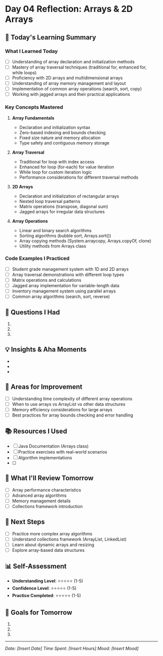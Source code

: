 # Day 04 Reflection: Arrays & 2D Arrays

## 📝 Today's Learning Summary

### What I Learned Today
- [ ] Understanding of array declaration and initialization methods
- [ ] Mastery of array traversal techniques (traditional for, enhanced for, while loops)
- [ ] Proficiency with 2D arrays and multidimensional arrays
- [ ] Understanding of array memory management and layout
- [ ] Implementation of common array operations (search, sort, copy)
- [ ] Working with jagged arrays and their practical applications

### Key Concepts Mastered
1. **Array Fundamentals**
   - Declaration and initialization syntax
   - Zero-based indexing and bounds checking
   - Fixed size nature and memory allocation
   - Type safety and contiguous memory storage

2. **Array Traversal**
   - Traditional for loop with index access
   - Enhanced for loop (for-each) for value iteration
   - While loop for custom iteration logic
   - Performance considerations for different traversal methods

3. **2D Arrays**
   - Declaration and initialization of rectangular arrays
   - Nested loop traversal patterns
   - Matrix operations (transpose, diagonal sum)
   - Jagged arrays for irregular data structures

4. **Array Operations**
   - Linear and binary search algorithms
   - Sorting algorithms (bubble sort, Arrays.sort())
   - Array copying methods (System.arraycopy, Arrays.copyOf, clone)
   - Utility methods from Arrays class

### Code Examples I Practiced
- [ ] Student grade management system with 1D and 2D arrays
- [ ] Array traversal demonstrations with different loop types
- [ ] Matrix operations and calculations
- [ ] Jagged array implementation for variable-length data
- [ ] Inventory management system using parallel arrays
- [ ] Common array algorithms (search, sort, reverse)

## 🤔 Questions I Had
1. 
2. 
3. 

## 💡 Insights & Aha Moments
- 
- 
- 

## 🎯 Areas for Improvement
- [ ] Understanding time complexity of different array operations
- [ ] When to use arrays vs ArrayList vs other data structures
- [ ] Memory efficiency considerations for large arrays
- [ ] Best practices for array bounds checking and error handling

## 📚 Resources I Used
- [ ] Java Documentation (Arrays class)
- [ ] Practice exercises with real-world scenarios
- [ ] Algorithm implementations
- [ ] 

## 🔄 What I'll Review Tomorrow
- [ ] Array performance characteristics
- [ ] Advanced array algorithms
- [ ] Memory management details
- [ ] Collections framework introduction

## 🚀 Next Steps
- [ ] Practice more complex array algorithms
- [ ] Understand collections framework (ArrayList, LinkedList)
- [ ] Learn about dynamic arrays and resizing
- [ ] Explore array-based data structures

## 📊 Self-Assessment
- **Understanding Level**: ⭐⭐⭐⭐⭐ (1-5)
- **Confidence Level**: ⭐⭐⭐⭐⭐ (1-5)
- **Practice Completed**: ⭐⭐⭐⭐⭐ (1-5)

## 🎯 Goals for Tomorrow
1. 
2. 
3. 

---
*Date: [Insert Date]*
*Time Spent: [Insert Hours]*
*Mood: [Insert Mood]* 